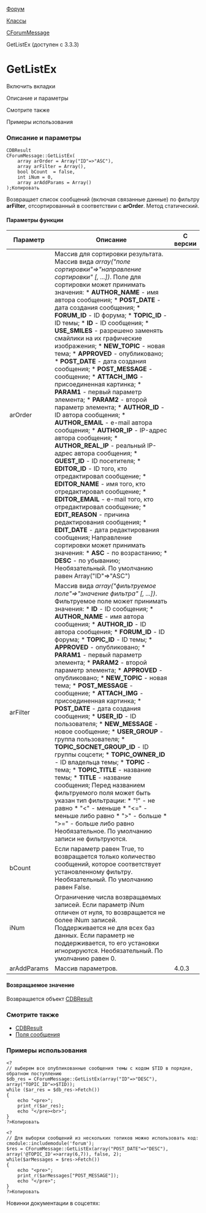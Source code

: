 [Форум](/api_help/forum/index.php)

[Классы](/api_help/forum/developer/index.php)

[CForumMessage](/api_help/forum/developer/cforummessage/index.php)

GetListEx (доступен с 3.3.3)

GetListEx
=========

Включить вкладки

Описание и параметры

Смотрите также

Примеры использования

### Описание и параметры

```
CDBResult
CForumMessage::GetListEx(
	array arOrder = Array("ID"=>"ASC"),
	array arFilter = Array(),
	bool bCount  = false,
	int iNum = 0,
	array arAddParams = Array()
);Копировать
```

Возвращает список сообщений (включая связанные данные) по фильтру **arFilter**, отсортированный в соответствии с **arOrder**. Метод статический.

#### Параметры функции

| Параметр | Описание | C версии |
| --- | --- | --- |
| arOrder | Массив для сортировки результата. Массив вида *array("поле сортировки"=>"направление сортировки" [, ...])*. Поле для сортировки может принимать значения:  * **AUTHOR\_NAME** - имя автора сообщения; * **POST\_DATE** - дата создания сообщения; * **FORUM\_ID** - ID форума; * **TOPIC\_ID** - ID темы; * **ID** - ID сообщения; * **USE\_SMILES** - разрешено заменять смайлики на их графические изображения; * **NEW\_TOPIC** - новая тема; * **APPROVED** - опубликовано; * **POST\_DATE** - дата создания сообщения; * **POST\_MESSAGE** - сообщение; * **ATTACH\_IMG** - присоединенная картинка; * **PARAM1** - первый параметр элемента; * **PARAM2** - второй параметр элемента; * **AUTHOR\_ID** - ID автора сообщения; * **AUTHOR\_EMAIL** - e-mail автора сообщения; * **AUTHOR\_IP** - IP-адрес автора сообщения; * **AUTHOR\_REAL\_IP** - реальный IP-адрес автора сообщения; * **GUEST\_ID** - ID посетителя; * **EDITOR\_ID** - ID того, кто отредактировал сообщение; * **EDITOR\_NAME** - имя того, кто отредактировал сообщение; * **EDITOR\_EMAIL** - e-mail того, кто отредактировал сообщение; * **EDIT\_REASON** - причина редактирования сообщения; * **EDIT\_DATE** - дата редактирования сообщения;  Направление сортировки может принимать значения:  * **ASC** - по возрастанию; * **DESC** - по убыванию;  Необязательный. По умолчанию равен Array("ID"=>"ASC") |  |
| arFilter | Массив вида *array("фильтруемое поле"=>"значение фильтра" [, ...])*. Фильтруемое поле может принимать значения:  * **ID** - ID сообщения; * **AUTHOR\_NAME** - имя автора сообщения; * **AUTHOR\_ID** - ID автора сообщения; * **FORUM\_ID** - ID форума; * **TOPIC\_ID** - ID темы; * **APPROVED** - опубликовано; * **PARAM1** - первый параметр элемента; * **PARAM2** - второй параметр элемента; * **APPROVED** - опубликовано; * **NEW\_TOPIC** - новая тема; * **POST\_MESSAGE** - сообщение; * **ATTACH\_IMG** - присоединенная картинка; * **POST\_DATE** - дата создания сообщения; * **USER\_ID** - ID пользователя; * **NEW\_MESSAGE** - новое сообщение; * **USER\_GROUP** - группа пользователя; * **TOPIC\_SOCNET\_GROUP\_ID** - ID группы соцсети; * **TOPIC\_OWNER\_ID** - ID владельца темы; * **TOPIC** - тема; * **TOPIC\_TITLE** - название темы; * **TITLE** - название сообщения;  Перед названием фильтруемого поля может быть указан тип фильтрации:  * "!" - не равно * "<" - меньше * "<=" - меньше либо равно * ">" - больше * ">=" - больше либо равно  Необязательное. По умолчанию записи не фильтруются. |  |
| bCount | Если параметр равен True, то возвращается только количество сообщений, которое соответствует установленному фильтру. Необязательный. По умолчанию равен False. |  |
| iNum | Ограничение числа возвращаемых записей. Если параметр iNum отличен от нуля, то возвращается не более iNum записей. Поддерживается не для всех баз данных. Если параметр не поддерживается, то его установки игнорируются. Необязательный. По умолчанию равен 0. |  |
| arAddParams | Массив параметров. | 4.0.3 |

#### Возвращаемое значение

Возвращается объект [CDBResult](/api_help/main/reference/cdbresult/index.php)

### Смотрите также

* [CDBResult](/api_help/main/reference/cdbresult/index.php)
* [Поля сообщения](/api_help/forum/fields.php#cforummessage)

### Примеры использования

```
<?
// выберем все опубликованные сообщения темы с кодом $TID в порядке, обратном поступлению
$db_res = CForumMessage::GetListEx(array("ID"=>"DESC"), array("TOPIC_ID"=>$TID));
while ($ar_res = $db_res->Fetch())
{
	echo "<pre>";
	print_r($ar_res);
	echo "</pre><br>";
}
?>Копировать
```

```
<?
// Для выборки сообщений из нескольких топиков можно использовать код:
cmodule::includemodule('forum');
$res = CForumMessage::GetListEx(array("POST_DATE"=>"DESC"), array('@TOPIC_ID'=>array(6,7)), false, 2);
while($arMessages = $res->Fetch())
{
	echo "<pre>";
	print_r($arMessages["POST_MESSAGE"]);
	echo "</pre>";
}
?>Копировать
```

Новинки документации в соцсетях: